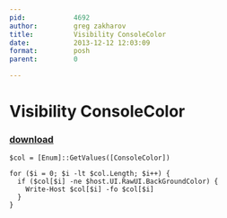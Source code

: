 ```yaml
---
pid:            4692
author:         greg zakharov
title:          Visibility ConsoleColor
date:           2013-12-12 12:03:09
format:         posh
parent:         0

---
```


# Visibility ConsoleColor

### [download](//scripts/4692.ps1)



```posh
$col = [Enum]::GetValues([ConsoleColor])

for ($i = 0; $i -lt $col.Length; $i++) {
  if ($col[$i] -ne $host.UI.RawUI.BackGroundColor) {
    Write-Host $col[$i] -fo $col[$i]
  }
}
```
